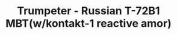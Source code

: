 ---
layout: product
title: "Trumpeter - Russian T-72B1 MBT(w/kontakt-1 reactive amor)"
price: "6300" 
desc: "N/A"
img_path: "/assets/img/TRU09555.jpg"
brand: "N/A"
available: false
special_offer: false
new: false
soon: false
cat: "010000"
subcat: "013400"
subsubcat: "0N/A"
sifra: "TRU09555"
popular: false
---